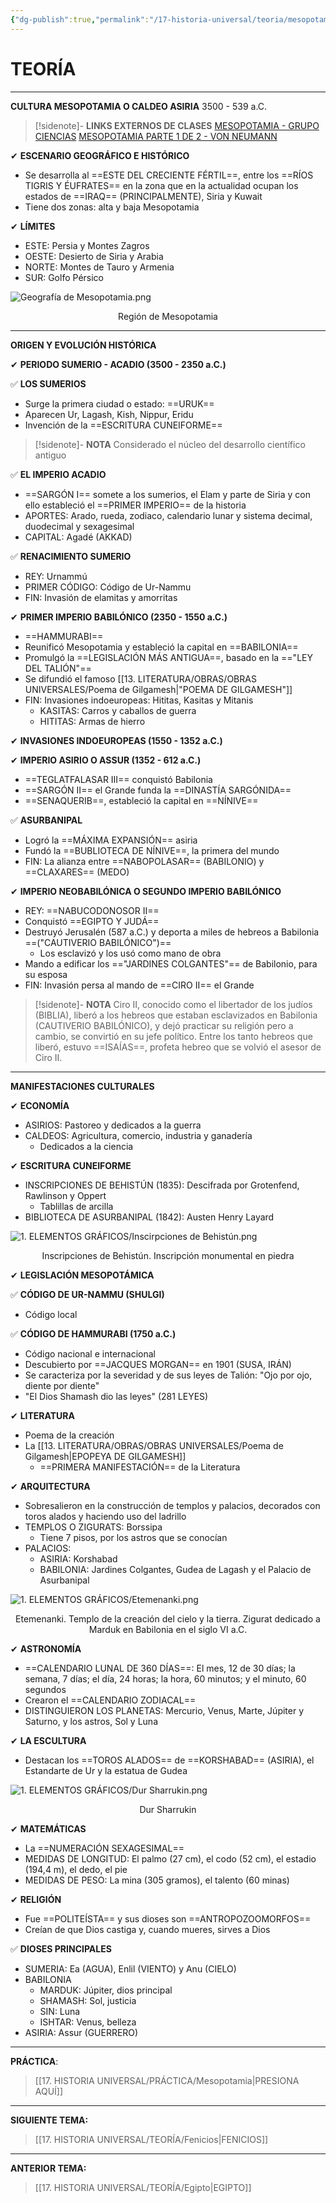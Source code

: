 ```yaml
---
{"dg-publish":true,"permalink":"/17-historia-universal/teoria/mesopotamia/","tags":["Historia","Teoría","Completo"]}
---
```


# TEORÍA
---
**CULTURA MESOPOTAMIA O CALDEO ASIRIA**
3500 - 539 a.C.

>[!sidenote]- **LINKS EXTERNOS DE CLASES** 
>[MESOPOTAMIA - GRUPO CIENCIAS](https://www.youtube.com/watch?v=Oe230Lz3G-U&t=9s) 
>[MESOPOTAMIA PARTE 1 DE 2 - VON NEUMANN](https://www.youtube.com/watch?v=ZUyWM3nr4yY) 

✔ **ESCENARIO GEOGRÁFICO E HISTÓRICO** 
- Se desarrolla al ==ESTE DEL CRECIENTE FÉRTIL==, entre los ==RÍOS TIGRIS Y ÉUFRATES== en la zona que en la actualidad ocupan los estados de ==IRAQ== (PRINCIPALMENTE), Siria y Kuwait 
- Tiene dos zonas: alta y baja Mesopotamia 

✔ **LÍMITES** 
- ESTE: Persia y Montes Zagros 
- OESTE: Desierto de Siria y Arabia 
- NORTE: Montes de Tauro y Armenia 
- SUR: Golfo Pérsico 

![Geografía de Mesopotamia.png](/img/user/1.%20ELEMENTOS%20GR%C3%81FICOS/Geograf%C3%ADa%20de%20Mesopotamia.png)
<center>Región de Mesopotamia </center>

---
**ORIGEN Y EVOLUCIÓN HISTÓRICA** 

✔ **PERIODO SUMERIO - ACADIO (3500 - 2350 a.C.)** 

✅ **LOS SUMERIOS** 
- Surge la primera ciudad o estado: ==URUK== 
- Aparecen Ur, Lagash, Kish, Nippur, Eridu
- Invención de la ==ESCRITURA CUNEIFORME== 

>[!sidenote]- **NOTA** 
>Considerado el núcleo del desarrollo científico antiguo

✅ **EL IMPERIO ACADIO** 
- ==SARGÓN I== somete a los sumerios, el Elam y parte de Siria y con ello estableció el ==PRIMER IMPERIO== de la historia
- APORTES: Arado, rueda, zodiaco, calendario lunar y sistema decimal, duodecimal y sexagesimal
- CAPITAL: Agadé (AKKAD) 

✅ **RENACIMIENTO SUMERIO** 
- REY: Urnammú
- PRIMER CÓDIGO: Código de Ur-Nammu 
- FIN: Invasión de elamitas y amorritas

✔ **PRIMER IMPERIO BABILÓNICO (2350 - 1550 a.C.)** 
- ==HAMMURABI==
- Reunificó Mesopotamia y estableció la capital en ==BABILONIA== 
- Promulgó la ==LEGISLACIÓN MÁS ANTIGUA==, basado en la =="LEY DEL TALIÓN"== 
- Se difundió el famoso [[13. LITERATURA/OBRAS/OBRAS UNIVERSALES/Poema de Gilgamesh\|"POEMA DE GILGAMESH"]] 
- FIN: Invasiones indoeuropeas: Hititas, Kasitas y Mitanis
	- KASITAS: Carros y caballos de guerra
	- HITITAS: Armas de hierro

✔ **INVASIONES INDOEUROPEAS (1550 - 1352 a.C.)** 

✔ **IMPERIO ASIRIO O ASSUR (1352 - 612 a.C.)** 
- ==TEGLATFALASAR III== conquistó Babilonia 
- ==SARGÓN II== el Grande funda la ==DINASTÍA SARGÓNIDA== 
- ==SENAQUERIB==, estableció la capital en ==NÍNIVE== 

✅ **ASURBANIPAL** 
- Logró la ==MÁXIMA EXPANSIÓN== asiria
- Fundó la ==BUBLIOTECA DE NÍNIVE==, la primera del mundo
- FIN: La alianza entre ==NABOPOLASAR== (BABILONIO) y ==CLAXARES== (MEDO)

✔ **IMPERIO NEOBABILÓNICA O SEGUNDO IMPERIO BABILÓNICO** 
- REY: ==NABUCODONOSOR II== 
- Conquistó ==EGIPTO Y JUDÁ== 
- Destruyó Jerusalén (587 a.C.) y deporta a miles de hebreos a Babilonia ==("CAUTIVERIO BABILÓNICO")== 
	- Los esclavizó y los usó como mano de obra
- Mando a edificar los =="JARDINES COLGANTES"== de Babilonio, para su esposa
- FIN: Invasión persa al mando de ==CIRO II== el Grande

>[!sidenote]- **NOTA** 
>Ciro II, conocido como el libertador de los judíos (BIBLIA), liberó a los hebreos que estaban esclavizados en Babilonia (CAUTIVERIO BABILÓNICO), y dejó practicar su religión pero a cambio, se convirtió en su jefe político.
>Entre los tanto hebreos que liberó, estuvo ==ISAÍAS==, profeta hebreo que se volvió el asesor de Ciro II.

---
**MANIFESTACIONES CULTURALES** 

✔ **ECONOMÍA** 
- ASIRIOS: Pastoreo y dedicados a la guerra 
- CALDEOS: Agricultura, comercio, industria y ganadería
	- Dedicados a la ciencia

✔ **ESCRITURA CUNEIFORME** 
- INSCRIPCIONES DE BEHISTÚN (1835): Descifrada por Grotenfend, Rawlinson y Oppert
	- Tablillas de arcilla
- BIBLIOTECA DE ASURBANIPAL (1842): Austen Henry Layard

![1. ELEMENTOS GRÁFICOS/Inscirpciones de Behistún.png](/img/user/1.%20ELEMENTOS%20GR%C3%81FICOS/Inscirpciones%20de%20Behist%C3%BAn.png)
<center>Inscripciones de Behistún. Inscripción monumental en piedra</center>

✔ **LEGISLACIÓN MESOPOTÁMICA** 

✅ **CÓDIGO DE UR-NAMMU (SHULGI)**
- Código local 

✅ **CÓDIGO DE HAMMURABI (1750 a.C.)** 
- Código nacional e internacional 
- Descubierto por ==JACQUES MORGAN== en 1901 (SUSA, IRÁN)
- Se caracteriza por la severidad y de sus leyes de Talión: "Ojo por ojo, diente por diente"
- "El Dios Shamash dio las leyes" (281 LEYES)

✔ **LITERATURA** 
- Poema de la creación
- La [[13. LITERATURA/OBRAS/OBRAS UNIVERSALES/Poema de Gilgamesh\|EPOPEYA DE GILGAMESH]]
	- ==PRIMERA MANIFESTACIÓN== de la Literatura

✔ **ARQUITECTURA** 
- Sobresalieron en la construcción de templos y palacios, decorados con toros alados  y haciendo uso del ladrillo
- TEMPLOS O ZIGURATS: Borssipa
	- Tiene 7 pisos, por los astros que se conocían
- PALACIOS: 
	- ASIRIA: Korshabad
	- BABILONIA: Jardines Colgantes, Gudea de Lagash y el Palacio de Asurbanipal 

![1. ELEMENTOS GRÁFICOS/Etemenanki.png](/img/user/1.%20ELEMENTOS%20GR%C3%81FICOS/Etemenanki.png)
<center>Etemenanki. Templo de la creación del cielo y la tierra. Zigurat dedicado a Marduk en Babilonia en el siglo VI a.C. </center> 

✔ **ASTRONOMÍA** 
- ==CALENDARIO LUNAL DE 360 DÍAS==: El mes, 12 de 30 días; la semana, 7 días; el día, 24 horas; la hora, 60 minutos; y el minuto, 60 segundos
- Crearon el ==CALENDARIO ZODIACAL== 
- DISTINGUIERON LOS PLANETAS: Mercurio, Venus, Marte, Júpiter y Saturno, y los astros, Sol y Luna

✔ **LA ESCULTURA** 
- Destacan los ==TOROS ALADOS== de ==KORSHABAD== (ASIRIA), el Estandarte de Ur y la estatua de Gudea

![1. ELEMENTOS GRÁFICOS/Dur Sharrukin.png](/img/user/1.%20ELEMENTOS%20GR%C3%81FICOS/Dur%20Sharrukin.png)
<center>Dur Sharrukin</center>

✔ **MATEMÁTICAS** 
- La ==NUMERACIÓN SEXAGESIMAL== 
- MEDIDAS DE LONGITUD: El palmo (27 cm), el codo (52 cm), el estadio (194,4 m), el dedo, el pie 
- MEDIDAS DE PESO: La mina (305 gramos), el talento (60 minas)

✔ **RELIGIÓN** 
- Fue ==POLITEÍSTA== y sus dioses son ==ANTROPOZOOMORFOS== 
- Creían de que Dios castiga y, cuando mueres, sirves a Dios

✅ **DIOSES PRINCIPALES** 
- SUMERIA: Ea (AGUA), Enlil (VIENTO) y Anu (CIELO) 
- BABILONIA
	- MARDUK: Júpiter, dios principal
	- SHAMASH: Sol, justicia 
	- SIN: Luna
	- ISHTAR: Venus, belleza
- ASIRIA: Assur (GUERRERO)

---
**PRÁCTICA**:
>[[17. HISTORIA UNIVERSAL/PRÁCTICA/Mesopotamia\|PRESIONA AQUÍ]]

---
**SIGUIENTE TEMA:** 
>[[17. HISTORIA UNIVERSAL/TEORÍA/Fenicios\|FENICIOS]]

---
**ANTERIOR TEMA:** 
>[[17. HISTORIA UNIVERSAL/TEORÍA/Egipto\|EGIPTO]]



